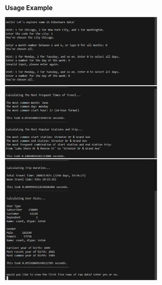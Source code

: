 ## Usage Example
![Input](output_screenshots/input.png)
![result1](output_screenshots/result_1.png)
![result1](output_screenshots/result_2.png)
